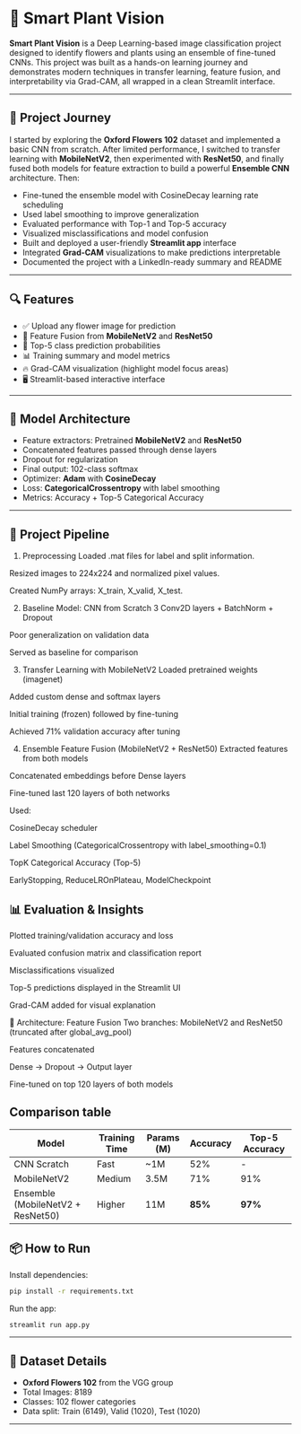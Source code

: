 # 🌿 Smart Plant Vision

**Smart Plant Vision** is a Deep Learning-based image classification project designed to identify flowers and plants using an ensemble of fine-tuned CNNs. This project was built as a hands-on learning journey and demonstrates modern techniques in transfer learning, feature fusion, and interpretability via Grad-CAM, all wrapped in a clean Streamlit interface.

---

## 🚀 Project Journey

I started by exploring the **Oxford Flowers 102** dataset and implemented a basic CNN from scratch. After limited performance, I switched to transfer learning with **MobileNetV2**, then experimented with **ResNet50**, and finally fused both models for feature extraction to build a powerful **Ensemble CNN** architecture. Then:

- Fine-tuned the ensemble model with CosineDecay learning rate scheduling
- Used label smoothing to improve generalization
- Evaluated performance with Top-1 and Top-5 accuracy
- Visualized misclassifications and model confusion
- Built and deployed a user-friendly **Streamlit app** interface
- Integrated **Grad-CAM** visualizations to make predictions interpretable
- Documented the project with a LinkedIn-ready summary and README

---

## 🔍 Features

- ✅ Upload any flower image for prediction
- 🔁 Feature Fusion from **MobileNetV2** and **ResNet50**
- 🎯 Top-5 class prediction probabilities
- 📊 Training summary and model metrics
- 🔥 Grad-CAM visualization (highlight model focus areas)
- 🖥️ Streamlit-based interactive interface

---

## 🧠 Model Architecture

- Feature extractors: Pretrained **MobileNetV2** and **ResNet50**
- Concatenated features passed through dense layers
- Dropout for regularization
- Final output: 102-class softmax
- Optimizer: **Adam** with **CosineDecay**
- Loss: **CategoricalCrossentropy** with label smoothing
- Metrics: Accuracy + Top-5 Categorical Accuracy

---

 ## 🔨 Project Pipeline

1. Preprocessing
   Loaded .mat files for label and split information.

Resized images to 224x224 and normalized pixel values.

Created NumPy arrays: X_train, X_valid, X_test.

2. Baseline Model: CNN from Scratch
   3 Conv2D layers + BatchNorm + Dropout

Poor generalization on validation data

Served as baseline for comparison

3. Transfer Learning with MobileNetV2
   Loaded pretrained weights (imagenet)

Added custom dense and softmax layers

Initial training (frozen) followed by fine-tuning

Achieved 71% validation accuracy after tuning

4. Ensemble Feature Fusion (MobileNetV2 + ResNet50)
   Extracted features from both models

Concatenated embeddings before Dense layers

Fine-tuned last 120 layers of both networks

Used:

CosineDecay scheduler

Label Smoothing (CategoricalCrossentropy with label_smoothing=0.1)

TopK Categorical Accuracy (Top-5)

EarlyStopping, ReduceLROnPlateau, ModelCheckpoint

## 📊 Evaluation & Insights
Plotted training/validation accuracy and loss

Evaluated confusion matrix and classification report

Misclassifications visualized

Top-5 predictions displayed in the Streamlit UI

Grad-CAM added for visual explanation

🧠 Architecture: Feature Fusion
Two branches: MobileNetV2 and ResNet50 (truncated after global_avg_pool)

Features concatenated

Dense → Dropout → Output layer

Fine-tuned on top 120 layers of both models

## Comparison table

| Model                             | Training Time | Params (M) | Accuracy | Top-5 Accuracy |
| --------------------------------- | ------------- | ---------- | -------- | -------------- |
| CNN Scratch                       | Fast          | \~1M       | 52%      | -              |
| MobileNetV2                       | Medium        | 3.5M       | 71%      | 91%            |
| Ensemble (MobileNetV2 + ResNet50) | Higher        | 11M        | **85%**  | **97%**        |


## 📦 How to Run

Install dependencies:

```bash
pip install -r requirements.txt
```

Run the app:

```bash
streamlit run app.py
```

---

## 🎯 Dataset Details

- **Oxford Flowers 102** from the VGG group
- Total Images: 8189
- Classes: 102 flower categories
- Data split: Train (6149), Valid (1020), Test (1020)

---


